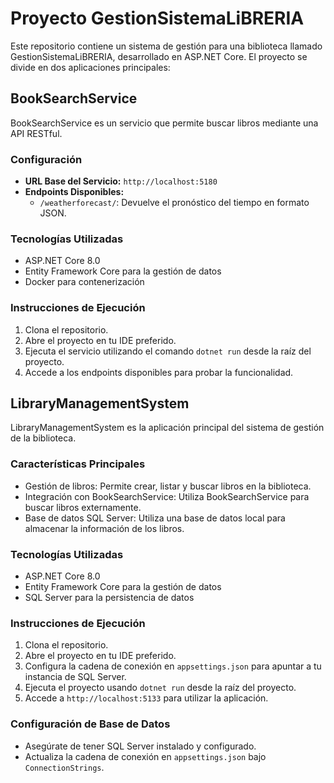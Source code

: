 # Proyecto GestionSistemaLiBRERIA

Este repositorio contiene un sistema de gestión para una biblioteca llamado GestionSistemaLiBRERIA, desarrollado en ASP.NET Core. El proyecto se divide en dos aplicaciones principales:

## BookSearchService

BookSearchService es un servicio que permite buscar libros mediante una API RESTful.

### Configuración

- **URL Base del Servicio:** `http://localhost:5180`
- **Endpoints Disponibles:**
  - `/weatherforecast/`: Devuelve el pronóstico del tiempo en formato JSON.

### Tecnologías Utilizadas

- ASP.NET Core 8.0
- Entity Framework Core para la gestión de datos
- Docker para contenerización

### Instrucciones de Ejecución

1. Clona el repositorio.
2. Abre el proyecto en tu IDE preferido.
3. Ejecuta el servicio utilizando el comando `dotnet run` desde la raíz del proyecto.
4. Accede a los endpoints disponibles para probar la funcionalidad.

## LibraryManagementSystem

LibraryManagementSystem es la aplicación principal del sistema de gestión de la biblioteca.

### Características Principales

- Gestión de libros: Permite crear, listar y buscar libros en la biblioteca.
- Integración con BookSearchService: Utiliza BookSearchService para buscar libros externamente.
- Base de datos SQL Server: Utiliza una base de datos local para almacenar la información de los libros.

### Tecnologías Utilizadas

- ASP.NET Core 8.0
- Entity Framework Core para la gestión de datos
- SQL Server para la persistencia de datos

### Instrucciones de Ejecución

1. Clona el repositorio.
2. Abre el proyecto en tu IDE preferido.
3. Configura la cadena de conexión en `appsettings.json` para apuntar a tu instancia de SQL Server.
4. Ejecuta el proyecto usando `dotnet run` desde la raíz del proyecto.
5. Accede a `http://localhost:5133` para utilizar la aplicación.

### Configuración de Base de Datos

- Asegúrate de tener SQL Server instalado y configurado.
- Actualiza la cadena de conexión en `appsettings.json` bajo `ConnectionStrings`.


